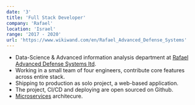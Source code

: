 ```yaml
---
date: '3'
title: 'Full Stack Developer'
company: 'Rafael'
location: 'Israel'
range: '2017 - 2020'
url: 'https://www.wikiwand.com/en/Rafael_Advanced_Defense_Systems'
---
```


- Data-Science & Advanced information analysis department at [Rafael Advanced Defense Systems ltd](https://www.rafael.co.il/).
- Working in a small team of four engineers, contribute core features across entire stack.
- Shipping to production as solo project, a web-based application.
- The project, CI/CD and deploying are open sourced on Github.
- [Microservices](https://www.wikiwand.com/en/Microservices) architecure.

